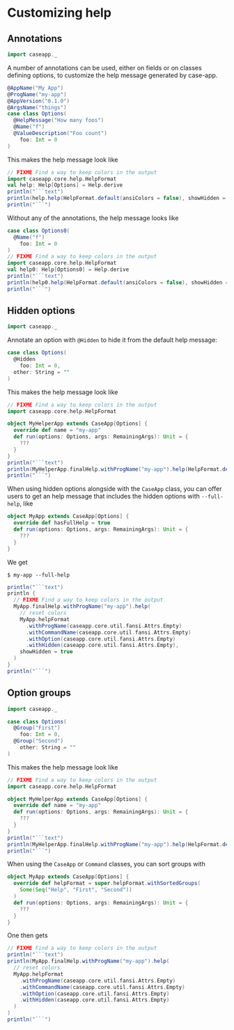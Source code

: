 # Customizing help

## Annotations

```scala mdoc:reset:invisible
import caseapp._
```

A number of annotations can be used, either on fields or on classes defining options,
to customize the help message generated by case-app.

```scala mdoc:silent
@AppName("My App")
@ProgName("my-app")
@AppVersion("0.1.0")
@ArgsName("things")
case class Options(
  @HelpMessage("How many foos")
  @Name("f")
  @ValueDescription("Foo count")
    foo: Int = 0
)
```

This makes the help message look like
```scala mdoc:passthrough
// FIXME Find a way to keep colors in the output
import caseapp.core.help.HelpFormat
val help: Help[Options] = Help.derive
println("```text")
println(help.help(HelpFormat.default(ansiColors = false), showHidden = false))
println("```")
```

Without any of the annotations, the help message looks like
```scala mdoc:passthrough
case class Options0(
  @Name("f")
    foo: Int = 0
)
// FIXME Find a way to keep colors in the output
import caseapp.core.help.HelpFormat
val help0: Help[Options0] = Help.derive
println("```text")
println(help0.help(HelpFormat.default(ansiColors = false), showHidden = false))
println("```")
```

## Hidden options

```scala mdoc:reset-object:invisible
import caseapp._
```

Annotate an option with `@Hidden` to hide it from the default help message:
```scala mdoc:silent
case class Options(
  @Hidden
    foo: Int = 0,
  other: String = ""
)
```

This makes the help message look like
```scala mdoc:passthrough
// FIXME Find a way to keep colors in the output
import caseapp.core.help.HelpFormat

object MyHelperApp extends CaseApp[Options] {
  override def name = "my-app"
  def run(options: Options, args: RemainingArgs): Unit = {
    ???
  }
}
println("```text")
println(MyHelperApp.finalHelp.withProgName("my-app").help(HelpFormat.default(ansiColors = false), showHidden = false))
println("```")
```

When using hidden options alongside with the `CaseApp` class, you can offer users
to get an help message that includes the hidden options with `--full-help`, like
```scala mdoc:silent
object MyApp extends CaseApp[Options] {
  override def hasFullHelp = true
  def run(options: Options, args: RemainingArgs): Unit = {
    ???
  }
}
```

We get
```text
$ my-app --full-help
```

```scala mdoc:passthrough
println("```text")
println {
  // FIXME Find a way to keep colors in the output
  MyApp.finalHelp.withProgName("my-app").help(
    // reset colors
    MyApp.helpFormat
      .withProgName(caseapp.core.util.fansi.Attrs.Empty)
      .withCommandName(caseapp.core.util.fansi.Attrs.Empty)
      .withOption(caseapp.core.util.fansi.Attrs.Empty)
      .withHidden(caseapp.core.util.fansi.Attrs.Empty),
    showHidden = true
  )
}
println("```")
```

## Option groups

```scala mdoc:reset-object:invisible
import caseapp._
```

```scala mdoc:silent
case class Options(
  @Group("First")
    foo: Int = 0,
  @Group("Second")
    other: String = ""
)
```

This makes the help message look like
```scala mdoc:passthrough
// FIXME Find a way to keep colors in the output
import caseapp.core.help.HelpFormat

object MyHelperApp extends CaseApp[Options] {
  override def name = "my-app"
  def run(options: Options, args: RemainingArgs): Unit = {
    ???
  }
}
println("```text")
println(MyHelperApp.finalHelp.withProgName("my-app").help(HelpFormat.default(ansiColors = false), showHidden = false))
println("```")
```

When using the `CaseApp` or `Command` classes, you can sort groups with
```scala mdoc:silent
object MyApp extends CaseApp[Options] {
  override def helpFormat = super.helpFormat.withSortedGroups(
    Some(Seq("Help", "First", "Second"))
  )
  def run(options: Options, args: RemainingArgs): Unit = {
    ???
  }
}
```

One then gets
```scala mdoc:passthrough
// FIXME Find a way to keep colors in the output
println("```text")
println(MyApp.finalHelp.withProgName("my-app").help(
  // reset colors
  MyApp.helpFormat
    .withProgName(caseapp.core.util.fansi.Attrs.Empty)
    .withCommandName(caseapp.core.util.fansi.Attrs.Empty)
    .withOption(caseapp.core.util.fansi.Attrs.Empty)
    .withHidden(caseapp.core.util.fansi.Attrs.Empty)
  )
)
println("```")
```
